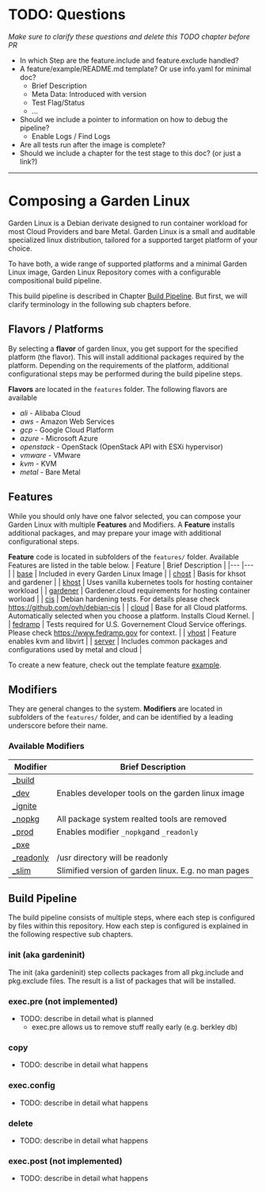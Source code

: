 
# TODO: Questions
*Make sure to clarify these questions and delete this TODO chapter before PR*

- In which Step are the feature.include and feature.exclude handled?
- A feature/example/README.md template? Or use info.yaml for minimal doc?
	- Brief Description
	- Meta Data: Introduced with version
	- Test Flag/Status
	- ...
- Should we include a pointer to information on how to debug the pipeline?
	- Enable Logs / Find Logs
- Are all tests run after the image is complete?
- Should we include a chapter for the test stage to this doc? (or just a link?)

-------

# Composing a Garden Linux

Garden Linux is a Debian derivate designed to run container workload
for most Cloud Providers and bare Metal. Garden Linux is a small and
auditable specialized linux distribution, tailored for a supported target
platform of your choice.

To have both, a wide range of supported platforms and a minimal
Garden Linux image, Garden Linux Repository comes with a configurable
compositional build pipeline.

This build pipeline is described in Chapter [Build Pipeline](#build-pipeline).
But first, we will clarify terminology in the following sub chapters before.



## Flavors / Platforms
By selecting a **flavor** of garden linux, you get support for
the specified platform (the flavor). This will install additional packages required by the
platform. Depending on the requirements of the platform, additional
configurational steps may be performed during the build pipeline steps.


**Flavors** are located in the ```features``` folder. The following flavors are available
 - *ali* - Alibaba Cloud
 - *aws* - Amazon Web Services
 - *gcp* - Google Cloud Platform
 - *azure* - Microsoft Azure
 - *openstack* - OpenStack (OpenStack API with ESXi hypervisor)
 - *vmware* - VMware
 - *kvm* - KVM
 - *metal* - Bare Metal


## Features

While you should only have one falvor selected, you can compose your Garden
Linux with multiple **Features** and Modifiers.
A **Feature** installs additional packages, and may prepare your image with
additional configurational steps.

**Feature** code is located in subfolders of the ```features/``` folder. Available Features are
listed in the table below.
|   Feature				| Brief Description 	|
|---					|---			|
| [base](../features/base/) 		| Included in every Garden Linux Image |
| [chost](../features/chost/) 		| Basis for khsot and gardener 			|
| [khost](../features/khost/)		| Uses vanilla kubernetes tools for hosting container workload |
| [gardener](../features/gardener/)	| Gardener.cloud requirements for hosting container worload  |
| [cis](../features/cis/)		| Debian hardening tests. For details please check https://github.com/ovh/debian-cis |
| [cloud](../features/cloud/)		| Base for all Cloud platforms. Automatically selected when you choose a platform. Installs Cloud Kernel. 			|
| [fedramp](../features/fedramp/)	| Tests required for U.S. Governement Cloud Service offerings. Please check https://www.fedramp.gov for context. |
| [vhost](../features/vhost)		| Feature enables kvm and libvirt |
| [server](../features/server)		| Includes common packages and configurations used by metal and cloud |

To create a new feature, check out the template feature [example](../features/example/).

## Modifiers

They are general changes to the system.
**Modifiers** are located in subfolders of the ```features/``` folder,
and can be identified by a leading underscore before their name.

### Available Modifiers
|   Modifier	| Brief Description |
|---		|---	|
| [_build](../features/_build/) 	| 	|
| [_dev](../features/_dev) 		| Enables developer tools on the garden linux image 	|
| [_ignite](../features/_ignite)	|  	|
| [_nopkg](../features/_nopkg)		| All package system realted tools are removed 	|
| [_prod](../features/_prod)		| Enables modifier ```_nopkg```and ```_readonly``` 	|
| [_pxe](../features/_pxe)		|  	|
| [_readonly](../features/_readonly)	| /usr directory will be readonly 	|
| [_slim](../features/slim)		| Slimified version of garden linux. E.g. no man pages 	|


## Build Pipeline

The build pipeline consists of multiple steps, where each step is configured by
files within this repository. How each step is configured is explained in
the following respective sub chapters.


### init (aka gardeninit)

The init (aka gardeninit) step collects packages from all pkg.include and
pkg.exclude files. The result is a list of packages that will be installed.


### exec.pre (not implemented)

- TODO: describe in detail what is planned
	- exec.pre allows us to remove stuff really early (e.g. berkley db)

### copy


- TODO: describe in detail what happens

### exec.config


- TODO: describe in detail what happens

### delete

- TODO: describe in detail what happens

### exec.post (not implemented)

- TODO: describe in detail what happens
